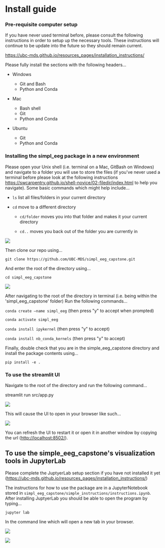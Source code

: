 # Install guide

### **Pre-requisite computer setup**

If you have never used terminal before, please consult the following instructions in order to setup up the necessary tools. These instructions will continue to be update into the future so they should remain current.

<https://ubc-mds.github.io/resources_pages/installation_instructions/>

Please fully install the sections with the following headers...

-   Windows

    -   Git and Bash
    -   Python and Conda

-   Mac

    -   Bash shell
    -   Git
    -   Python and Conda

-   Ubuntu

    -   Git
    -   Python and Conda

### **Installing the simpl\_eeg package in a new environment**

Please open your Unix shell (i.e. terminal on a Mac, GitBash on Windows) and navigate to a folder you will use to store the files (if you've never used a terminal before please look at the following instructions <https://swcarpentry.github.io/shell-novice/02-filedir/index.html> to help you navigate). Some basic commands which might help include...

-   `ls` list all files/folders in your current directory

-   `cd` move to a different directory

    -   `cd/folder` moves you into that folder and makes it your current directory

    -   `cd..` moves you back out of the folder you are currently in

![](instruction_imgs/navigation.png)

Then clone our repo using...

`git clone https://github.com/UBC-MDS/simpl_eeg_capstone.git`

And enter the root of the directory using...

`cd simpl_eeg_capstone`

![](instruction_imgs/navigation2.png)

After navigating to the root of the directory in terminal (i.e. being within the 'simpl\_eeg\_capstone' folder) Run the following commands...

`conda create –name simpl_eeg` (then press "y" to accept when prompted)

`conda activate simpl_eeg`

`conda install ipykernel` (then press "y" to accept)

`conda install nb_conda_kernels` (then press "y" to accept)

Finally, double check that you are in the simple\_eeg\_capstone directory and install the package contents using...

`pip install -e .`

### **To use the streamlit UI**

Navigate to the root of the directory and run the following command...

streamlit run src/app.py

![](instruction_imgs/streamlit.png)

This will cause the UI to open in your browser like such...

![](instruction_imgs/streamlit2.png)

You can refresh the UI to restart it or open it in another window by copying the url (<http://localhost:8502/>).

## **To use the simple\_eeg\_capstone's visualization tools in JupyterLab**

Please complete the JuptyerLab setup section if you have not installed it yet (<https://ubc-mds.github.io/resources_pages/installation_instructions/>)

The instructions for how to use the package are in a JupyterNotebook stored in `simpl_eeg_capstone/simple_instructions/instructions.ipynb`. After installing JuptyerLab you should be able to open the program by typing...

`jupyter lab`

In the command line which will open a new tab in your browser.

![](instruction_imgs/jupyter_lab.png)

![](instruction_imgs/jupyter_lab2.png)
